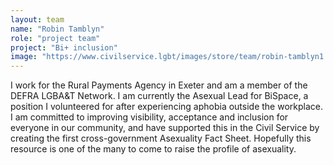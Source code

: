 ```yaml
---
layout: team
name: "Robin Tamblyn"
role: "project team"
project: "Bi+ inclusion"
image: "https://www.civilservice.lgbt/images/store/team/robin-tamblyn1.JPG"
---
```


I work for the Rural Payments Agency in Exeter and am a member of the DEFRA LGBA&T Network. I am currently the Asexual Lead for BiSpace, a position I volunteered for after experiencing aphobia outside the workplace. I am committed to improving visibility, acceptance and inclusion for everyone in our community, and have supported this in the Civil Service by creating the first cross-government Asexuality Fact Sheet. Hopefully this resource is one of the many to come to raise the profile of asexuality.

